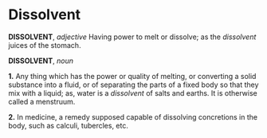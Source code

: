 # Dissolvent

**DISSOLVENT**, _adjective_ Having power to melt or dissolve; as the _dissolvent_ juices of the stomach.

**DISSOLVENT**, _noun_

**1.** Any thing which has the power or quality of melting, or converting a solid substance into a fluid, or of separating the parts of a fixed body so that they mix with a liquid; as, water is a _dissolvent_ of salts and earths. It is otherwise called a menstruum.

**2.** In medicine, a remedy supposed capable of dissolving concretions in the body, such as calculi, tubercles, etc.